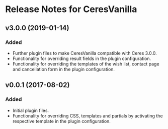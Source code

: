 # Release Notes for CeresVanilla

## v3.0.0 (2019-01-14)

### Added

- Further plugin files to make CeresVanilla compatible with Ceres 3.0.0.
- Functionality for overriding result fields in the plugin configuration.
- Functionality for overriding the templates of the wish list, contact page and cancellation form in the plugin configuration.

## v0.0.1 (2017-08-02)

### Added

- Initial plugin files.
- Functionality for overriding CSS, templates and partials by activating the respective template in the plugin configuration.
